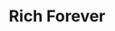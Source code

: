 ---
ee_id_thing: '4261'
site: '1'
type: '2'
inv_num: 2015-015
add_credit:
url: 2015-015-rich-forever
title: Rich Forever
year: '2015'
display_year: '2015'
medium: Foam pool noodle, blue Beats Solo HD On-Ear Headphones, iPod Nano and charger,
  iPod Nano 7 Shocksock Reflective Sports Armband, Lil Wayne Bravado wristband, Nike
  wristband, Rick Ross “Blowing Money Fast (Dirty)” MPEG-1 Audio Layer III file, white
  USB cable and plug
dims: 140 cm x variable width x variable depth
pitch:
ps:
live_url:
youtube:
related_code:
imgs: rich-forever-2015-015-full-database-team-JL.jpg,rich-forever-2015-015-detail-database-EK.jpg
subheading:
download:
commission:
related:
layout: things-i-made
---